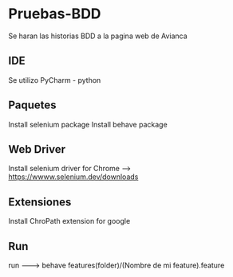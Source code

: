 # Pruebas-BDD
Se haran las historias BDD a la pagina web de Avianca

## IDE
Se utilizo PyCharm - python

## Paquetes
Install selenium package
Install behave package

## Web Driver
Install selenium driver for Chrome --> https://wwww.selenium.dev/downloads

## Extensiones
Install ChroPath extension for google 

## Run
run ---> behave features(folder)/(Nombre de mi feature).feature
